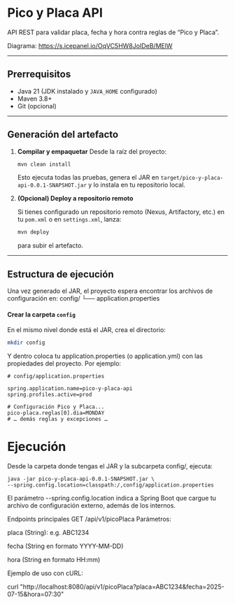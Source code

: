# Pico y Placa API

API REST para validar placa, fecha y hora contra reglas de “Pico y Placa”.

Diagrama: https://s.icepanel.io/OqVC5HW8JoIDeB/MElW

---

## Prerrequisitos

- Java 21 (JDK instalado y `JAVA_HOME` configurado)
- Maven 3.8+
- Git (opcional)

---

## Generación del artefacto

1.  **Compilar y empaquetar** Desde la raíz del proyecto:

    ```bash
    mvn clean install
    ```
    Esto ejecuta todas las pruebas, genera el JAR en `target/pico-y-placa-api-0.0.1-SNAPSHOT.jar` y lo instala en tu repositorio local.

2.  **(Opcional) Deploy a repositorio remoto**

    Si tienes configurado un repositorio remoto (Nexus, Artifactory, etc.) en tu `pom.xml` o en `settings.xml`, lanza:
    ```bash
    mvn deploy
    ```
    para subir el artefacto.

---

## Estructura de ejecución

Una vez generado el JAR, el proyecto espera encontrar los archivos de configuración en:
config/
└── application.properties

#### Crear la carpeta `config`
En el mismo nivel donde está el JAR, crea el directorio:

```bash
mkdir config
```

Y dentro coloca tu application.properties (o application.yml) con las propiedades del proyecto. Por ejemplo:

```
# config/application.properties

spring.application.name=pico-y-placa-api
spring.profiles.active=prod

# Configuración Pico y Placa...
pico-placa.reglas[0].dia=MONDAY
# … demás reglas y excepciones …
```

# Ejecución

Desde la carpeta donde tengas el JAR y la subcarpeta config/, ejecuta:

```
java -jar pico-y-placa-api-0.0.1-SNAPSHOT.jar \
--spring.config.location=classpath:/,config/application.properties
```
El parámetro --spring.config.location indica a Spring Boot que cargue tu archivo de configuración externo, además de los internos.

Endpoints principales
GET /api/v1/picoPlaca
Parámetros:

placa (String): e.g. ABC1234

fecha (String en formato YYYY-MM-DD)

hora (String en formato HH:mm)

Ejemplo de uso con cURL:

curl "http://localhost:8080/api/v1/picoPlaca?placa=ABC1234&fecha=2025-07-15&hora=07:30"

